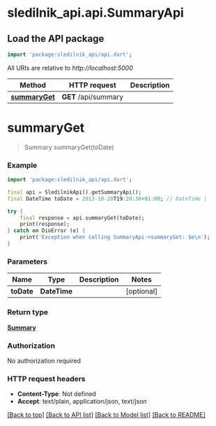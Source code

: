 # sledilnik_api.api.SummaryApi

## Load the API package
```dart
import 'package:sledilnik_api/api.dart';
```

All URIs are relative to *http://localhost:5000*

Method | HTTP request | Description
------------- | ------------- | -------------
[**summaryGet**](SummaryApi.md#summaryget) | **GET** /api/summary | 


# **summaryGet**
> Summary summaryGet(toDate)



### Example
```dart
import 'package:sledilnik_api/api.dart';

final api = SledilnikApi().getSummaryApi();
final DateTime toDate = 2013-10-20T19:20:30+01:00; // DateTime | 

try {
    final response = api.summaryGet(toDate);
    print(response);
} catch on DioError (e) {
    print('Exception when calling SummaryApi->summaryGet: $e\n');
}
```

### Parameters

Name | Type | Description  | Notes
------------- | ------------- | ------------- | -------------
 **toDate** | **DateTime**|  | [optional] 

### Return type

[**Summary**](Summary.md)

### Authorization

No authorization required

### HTTP request headers

 - **Content-Type**: Not defined
 - **Accept**: text/plain, application/json, text/json

[[Back to top]](#) [[Back to API list]](../README.md#documentation-for-api-endpoints) [[Back to Model list]](../README.md#documentation-for-models) [[Back to README]](../README.md)

